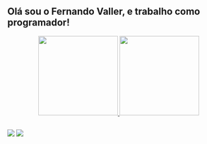 ## Olá sou o Fernando Valler, e trabalho como programador!

<div align="center">
  <a href="https://github.com/fernandovaller">
  <img height="180em" src="https://github-readme-stats.vercel.app/api?username=fernandovaller&show_icons=true&theme=github_dark&include_all_commits=true&count_private=true"/>
  <img height="180em" src="https://github-readme-stats.vercel.app/api/top-langs/?username=fernandovaller&layout=compact&langs_count=7&theme=github_dark"/>
</div>
  
  ##
  
  <div>  
  <a href = "mailto:fernandovaller@gmail.com"><img src="https://img.shields.io/badge/-Gmail-%23333?style=for-the-badge&logo=gmail&logoColor=white" target="_blank"></a>
  <a href="https://www.linkedin.com/in/fernandovaller" target="_blank"><img src="https://img.shields.io/badge/-LinkedIn-%230077B5?style=for-the-badge&logo=linkedin&logoColor=white" target="_blank"></a> 
  
 
